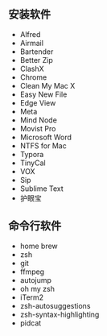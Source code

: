 
## 安装软件
- Alfred
- Airmail
- Bartender
- Better Zip
- ClashX
- Chrome
- Clean My Mac X
- Easy New File
- Edge View
- Meta
- Mind Node
- Movist Pro
- Microsoft Word
- NTFS for Mac
- Typora
- TinyCal
- VOX
- Sip
- Sublime Text
- 护眼宝

## 命令行软件
- home brew
- zsh
- git
- ffmpeg
- autojump
- oh my zsh
- iTerm2
- zsh-autosuggestions
- zsh-syntax-highlighting
- pidcat
